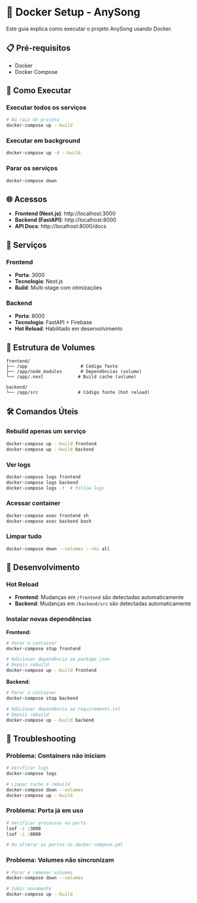 # 🐳 Docker Setup - AnySong

Este guia explica como executar o projeto AnySong usando Docker.

## 📋 Pré-requisitos

- Docker
- Docker Compose

## 🚀 Como Executar

### Executar todos os serviços
```bash
# Na raiz do projeto
docker-compose up --build
```

### Executar em background
```bash
docker-compose up -d --build
```

### Parar os serviços
```bash
docker-compose down
```

## 🌐 Acessos

- **Frontend (Next.js)**: http://localhost:3000
- **Backend (FastAPI)**: http://localhost:8000
- **API Docs**: http://localhost:8000/docs

## 🔧 Serviços

### Frontend
- **Porta**: 3000
- **Tecnologia**: Next.js 
- **Build**: Multi-stage com otimizações

### Backend  
- **Porta**: 8000
- **Tecnologia**: FastAPI + Firebase
- **Hot Reload**: Habilitado em desenvolvimento

## 📁 Estrutura de Volumes

```
frontend/
├── /app                    # Código fonte
├── /app/node_modules       # Dependências (volume)
└── /app/.next             # Build cache (volume)

backend/
└── /app/src               # Código fonte (hot reload)
```

## 🛠️ Comandos Úteis

### Rebuild apenas um serviço
```bash
docker-compose up --build frontend
docker-compose up --build backend
```

### Ver logs
```bash
docker-compose logs frontend
docker-compose logs backend
docker-compose logs -f  # Follow logs
```

### Acessar container
```bash
docker-compose exec frontend sh
docker-compose exec backend bash
```

### Limpar tudo
```bash
docker-compose down --volumes --rmi all
```

## 🔄 Desenvolvimento

### Hot Reload
- **Frontend**: Mudanças em `/frontend` são detectadas automaticamente
- **Backend**: Mudanças em `/backend/src` são detectadas automaticamente

### Instalar novas dependências

**Frontend:**
```bash
# Parar o container
docker-compose stop frontend

# Adicionar dependência ao package.json
# Depois rebuild
docker-compose up --build frontend
```

**Backend:**
```bash
# Parar o container  
docker-compose stop backend

# Adicionar dependência ao requirements.txt
# Depois rebuild
docker-compose up --build backend
```

## 🐛 Troubleshooting

### Problema: Containers não iniciam
```bash
# Verificar logs
docker-compose logs

# Limpar cache e rebuild
docker-compose down --volumes
docker-compose up --build
```

### Problema: Porta já em uso
```bash
# Verificar processos na porta
lsof -i :3000
lsof -i :8000

# Ou alterar as portas no docker-compose.yml
```

### Problema: Volumes não sincronizam
```bash
# Parar e remover volumes
docker-compose down --volumes

# Subir novamente
docker-compose up --build
``` 